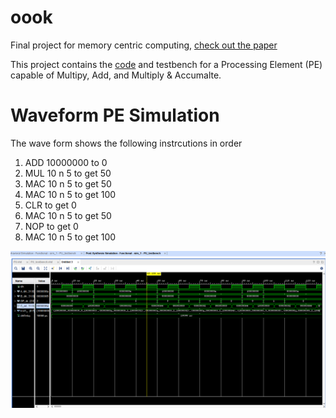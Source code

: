 # oook
Final project for memory centric computing, [check out the paper](paper.pdf)

This project contains the [code](src) and testbench for a Processing Element (PE) capable of Multipy, Add, and Multiply & Accumalte. 

# Waveform PE Simulation
The wave form shows the following instrcutions in order
1. ADD 10000000 to 0
2. MUL 10 n 5 to get 50
3. MAC 10 n 5 to get 50
4. MAC 10 n 5 to get 100
5. CLR to get 0
6. MAC 10 n 5 to get 50
7. NOP to get 0
8. MAC 10 n 5 to get 100

<img src='img/new_waveform_good.PNG'/>
